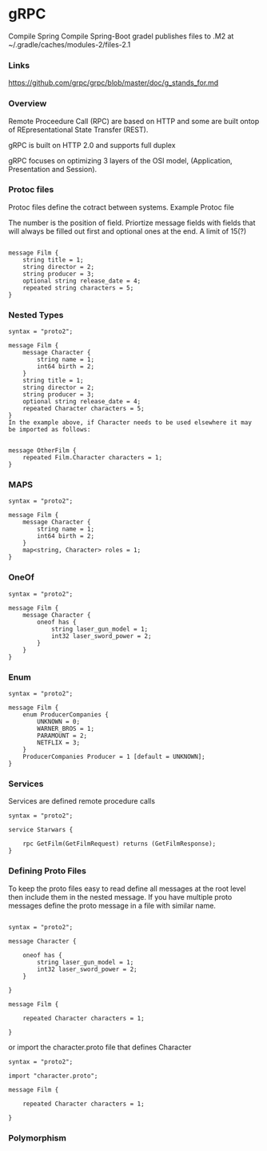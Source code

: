 # gRPC

Compile Spring
Compile Spring-Boot
gradel publishes files to .M2 at ~/.gradle/caches/modules-2/files-2.1

### Links
https://github.com/grpc/grpc/blob/master/doc/g_stands_for.md

### Overview
Remote Proceedure Call (RPC) are based on HTTP and some are built ontop of 
REpresentational State Transfer (REST).

gRPC is built on HTTP 2.0 and supports full duplex


gRPC focuses on optimizing 3 layers of the OSI model, (Application, 
Presentation and Session).


### Protoc files
Protoc files define the cotract between systems.
Example Protoc file

The number is the position of field.  Priortize message fields with fields that 
will always be filled out first and optional ones at the end.  A limit of 15(?)

```syntax = "proto2";

message Film {
    string title = 1;
    string director = 2;
    string producer = 3;
    optional string release_date = 4;
    repeated string characters = 5;
}
```
### Nested Types
```
syntax = "proto2";

message Film {
    message Character {
        string name = 1;
        int64 birth = 2;
    }
    string title = 1;
    string director = 2;
    string producer = 3;
    optional string release_date = 4;
    repeated Character characters = 5;
}
In the example above, if Character needs to be used elsewhere it may be imported as follows:


message OtherFilm {
    repeated Film.Character characters = 1;
}
```

### MAPS

```
syntax = "proto2";

message Film {
    message Character {
        string name = 1;
        int64 birth = 2;
    }
    map<string, Character> roles = 1;
}
```


### OneOf
```
syntax = "proto2";

message Film {
    message Character {
        oneof has {
            string laser_gun_model = 1;
            int32 laser_sword_power = 2;
        }
    }
}
```


### Enum
```
syntax = "proto2";

message Film {
    enum ProducerCompanies {
        UNKNOWN = 0;
        WARNER_BROS = 1;
        PARAMOUNT = 2;
        NETFLIX = 3;
    }
    ProducerCompanies Producer = 1 [default = UNKNOWN];
}
```
### Services
Services are defined remote procedure calls

```
syntax = "proto2";

service Starwars {

    rpc GetFilm(GetFilmRequest) returns (GetFilmResponse);
}
```

### Defining Proto Files
To keep the proto files easy to read define all messages at the root level then include them 
in the nested message.  If you have multiple proto messages define the proto message in a
file with similar name.

```

syntax = "proto2";

message Character {

    oneof has {
        string laser_gun_model = 1;
        int32 laser_sword_power = 2;
    }

}

message Film {

    repeated Character characters = 1;

}
```
or import the character.proto file that defines Character

```
syntax = "proto2";

import "character.proto";

message Film {

    repeated Character characters = 1;

}

```

### Polymorphism



